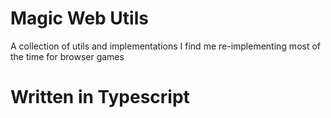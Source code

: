 # Magic Web Utils
A collection of utils and implementations I find me re-implementing most of the time for browser games

# Written in Typescript